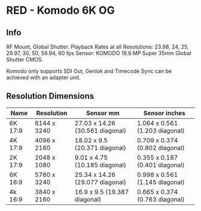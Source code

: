 # RED - Komodo 6K OG

## Info

RF Mount, Global Shutter. Playback Rates at all Resolutions: 23.98, 24, 25, 29.97, 30, 50, 59.94, 60 fps
Sensor: KOMODO 19.9 MP Super 35mm Global Shutter CMOS.

Komodo only supports SDI Out, Genlok and Timecode Sync can be achieved with an adapter unit.

## Resolution Dimensions

| Name    | Resolution   | Sensor mm                       | Sensor inches                  |
|---------|--------------|---------------------------------|--------------------------------|
| 6K 17:9 | 6144 x 3240  | 27.03 x 14.26 (30.561 diagonal) | 1.064 x 0.561 (1.203 diagonal) |
| 4K 17:9 | 4096 x 2160  | 18.02 x 9.5 (20.371 diagonal)   | 0.709 x 0.374 (0.802 diagonal) |
| 2K 17:9 | 2048 x 1080  | 9.01 x 4.75 (10.185 diagonal)   | 0.355 x 0.187 (0.401 diagonal) |
| 6K 16:9 | 5760 x 3240  | 25.34 x 14.26 (29.077 diagonal) | 0.998 x 0.561 (1.145 diagonal) |
| 4k 16:9 | 3840 x 2160  | 16.9 x 9.5 (19.387 diagonal)    | 0.665 x 0.374 (0.763 diagonal) |
